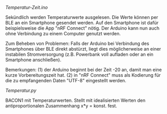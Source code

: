 *Temperatur-Zeit.ino*

Sekündlich werden Temperaturwerte ausgelesen. Die Werte können per BLE an ein Smartphone gesendet werden. Auf den Smartphone ist dafür beispielsweise die App "nRF Connect" nötig.
Der Arduino kann nun auch ohne Verbindung zu einem Computer genutzt werden.

Zum Beheben von Problemen: Falls der Arduino bei Verbindung des Smartphones über BLE direkt abstürzt, liegt dies möglicherweise an einer instabilen Stromversorgung (z.B. Powerbank voll aufladen oder an ein Smartphone anschließen).

Bemerkungen:
(1) der Arduino beginnt bei der Zeit -20 an, damit man eine kurze Vorbereitungszeit hat.
(2) in "nRF Connect" muss als Kodierung für die zu empfangenden Daten "UTF-8" eingestellt werden.

*Temperatur.py*

BACON1 mit Temperaturwerten.
Stellt mit idealisierten Werten den antiproportionalen Zusammenhang x*y = konst. fest.

